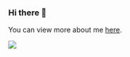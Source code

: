 ### Hi there 👋

You can view more about me [here](https://mvrachev.github.io/).

![](https://komarev.com/ghpvc/?username=MVrachev&color=grey&label=views&style=flat-square)

<!--
**MVrachev/MVrachev** is a ✨ _special_ ✨ repository because its `README.md` (this file) appears on your GitHub profile.

Here are some ideas to get you started:

- 🔭 I’m currently working on ...
- 🌱 I’m currently learning ...
- 👯 I’m looking to collaborate on ...
- 🤔 I’m looking for help with ...
- 💬 Ask me about ...
- 📫 How to reach me: ...
- 😄 Pronouns: ...
- ⚡ Fun fact: ...
-->
